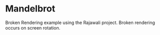 Mandelbrot
==========

Broken Rendering example using the Rajawali project. Broken rendering occurs on screen rotation.
